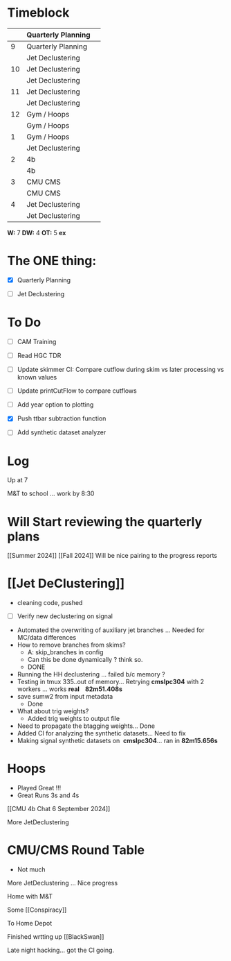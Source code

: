 # Timeblock

|     | Quarterly Planning |     |
| --- | ------------------ | --- |
| 9   | Quarterly Planning |     |
|     | Jet Declustering   |     |
| 10  | Jet Declustering   |     |
|     | Jet Declustering   |     |
| 11  | Jet Declustering   |     |
|     | Jet Declustering   |     |
| 12  | Gym / Hoops        |     |
|     | Gym / Hoops        |     |
| 1   | Gym / Hoops        |     |
|     | Jet Declustering   |     |
| 2   | 4b                 |     |
|     | 4b                 |     |
| 3   | CMU CMS            |     |
|     | CMU CMS            |     |
| 4   | Jet Declustering   |     |
|     | Jet Declustering   |     |

**W:**  7 
**DW:** 4
**OT:** 5
**ex** 
# The ONE thing: 
- [x] Quarterly Planning 
- [ ] Jet Declustering


# To Do
- [ ] CAM Training
- [ ] Read HGC TDR
- [ ] Update skimmer CI: Compare cutflow during skim vs later processing vs known values
- [ ] Update printCutFlow to compare cutflows
- [ ] Add year option to plotting
- [x] Push ttbar subtraction function 
- [ ] Add synthetic dataset analyzer


# Log

Up at 7 

M&T to school ... work by 8:30

# Will Start reviewing the quarterly plans
[[Summer 2024]]
[[Fall 2024]]
Will be nice pairing to the progress reports


# [[Jet DeClustering]]
- cleaning code, pushed
- [ ] Verify new declustering on signal
- Automated the overwriting of auxiliary jet branches ... Needed for MC/data differences
- How to remove branches from skims? 
	- A: skip_branches in config
	- Can this be done dynamically ?  think so.
	- DONE
- Running the HH declustering ... failed b/c memory ? 
- Testing in tmux 335..out of memory... Retrying **cmslpc304** with 2 workers ... works **real    82m51.408s**
- save sumw2 from input metadata 
	- Done
- What about trig weights? 
	- Added trig weights to output file
- Need to propagate the btagging weights... Done
- Added CI for analyzing the synthetic datasets... Need to fix
- Making signal synthetic datasets on  **cmslpc304**... ran in **82m15.656s**


# Hoops 
- Played Great !!!
- Great Runs 3s and 4s

[[CMU 4b Chat 6 September 2024]]

More JetDeclustering

# CMU/CMS Round Table
- Not much


More JetDeclustering ... Nice progress

Home with M&T

Some [[Conspiracy]]

To Home Depot

Finished wrtting up [[BlackSwan]]

Late night hacking... got the CI going. 
